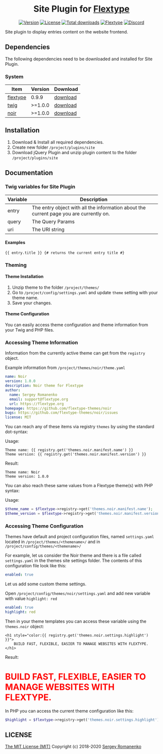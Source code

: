 <h1 align="center">Site Plugin for <a href="http://flextype.org/">Flextype</a></h1>

<p align="center">
<a href="https://github.com/flextype-plugins/site/releases"><img alt="Version" src="https://img.shields.io/github/release/flextype-plugins/site.svg?label=version&color=black"></a> <a href="https://github.com/flextype-plugins/site"><img src="https://img.shields.io/badge/license-MIT-blue.svg?color=black" alt="License"></a> <a href="https://github.com/flextype-plugins/site"><img src="https://img.shields.io/github/downloads/flextype-plugins/site/total.svg?color=black" alt="Total downloads"></a> <a href="https://github.com/flextype/flextype"><img src="https://img.shields.io/badge/Flextype-0.9.9-green.svg" alt="Flextype"></a> <a href=""><img src="https://img.shields.io/discord/423097982498635778.svg?logo=discord&color=black&label=Discord%20Chat" alt="Discord"></a>
</p>

Site plugin to display entries content on the website frontend.

## Dependencies

The following dependencies need to be downloaded and installed for Site Plugin.

### System

| Item | Version | Download |
|---|---|---|
| [flextype](https://github.com/flextype/flextype) | 0.9.9 | [download](https://github.com/flextype/flextype/releases) |
| [twig](https://github.com/flextype-plugins/twig) | >=1.0.0 | [download](https://github.com/flextype-plugins/twig/releases) |
| [noir](https://github.com/flextype-themes/noir) | >=1.0.0 | [download](https://github.com/flextype-themes/noir/releases) |

## Installation

1. Download & Install all required dependencies.
2. Create new folder `/project/plugins/site`
3. Download jQuery Plugin and unzip plugin content to the folder `/project/plugins/site`

## Documentation

### Twig variables for Site Plugin

| Variable | Description |
|---|---|
| entry | The entry object with all the information about the current page you are currently on. |
| query | The Query Params |
| uri | The URI string |

#### Examples

```twig
{{ entry.title }} {# returns the current entry title #}
```

### Theming

#### Theme Installation

1. Unzip theme to the folder `/project/themes/`
2. Go to `/project/config/settings.yaml` and update `theme` setting with your theme name.
3. Save your changes.

#### Theme Configuration

You can easily access theme configuration and theme information from your Twig and PHP files.

### Accessing Theme Information

Information from the currently active theme can get from the `registry` object.

Example information from `/project/themes/noir/theme.yaml`

```yaml
name: Noir
version: 1.0.0
description: Noir theme for Flextype
author:
  name: Sergey Romanenko
  email: support@flextype.org
  url: https://flextype.org
homepage: https://github.com/flextype-themes/noir
bugs: https://github.com/flextype-themes/noir/issues
license: MIT
```

You can reach any of these items via registry `themes` by using the standard dot-syntax:

Usage:

```twig
Theme name: {{ registry.get('themes.noir.manifest.name') }}
Theme version: {{ registry.get('themes.noir.manifest.version') }}
```

Result:

```twig
Theme name: Noir
Theme version: 1.0.0
```

You can also reach these same values from a Flextype theme(s) with PHP syntax:

Usage:

```php
$theme_name = $flextype->registry->get('themes.noir.manifest.name');
$theme_version = $flextype->registry->get('themes.noir.manifest.version');
```

### Accessing Theme Configuration

Themes have default and project configuration files, named `settings.yaml` located in `/project/themes/<themename>/` and in `/project/config/themes/<themename>/`

For example, let us consider the Noir theme and there is a file called `settings.yaml` in the themes site settings folder. The contents of this configuration file look like this:

```yaml
enabled: true
```

Let us add some custom theme settings.

Open `/project/config/themes/noir/settings.yaml` and add new variable with value `highlight: red`

```yaml
enabled: true
highlight: red
```

Then in your theme templates you can access these variable using the `themes.noir` object:

```twig
<h1 style="color:{{ registry.get('themes.noir.settings.highlight') }}">
    BUILD FAST, FLEXIBLE, EASIER TO MANAGE WEBSITES WITH FLEXTYPE.
</h1>
```

Result:

<h1 style="color:red">BUILD FAST, FLEXIBLE, EASIER TO MANAGE WEBSITES WITH FLEXTYPE.</h1>


In PHP you can access the current theme configuration like this:

```php
$highlight = $flextype->registry->get('themes.noir.settings.highlight');
```

## LICENSE
[The MIT License (MIT)](https://github.com/flextype-plugins/site/blob/master/LICENSE.txt)
Copyright (c) 2018-2020 [Sergey Romanenko](https://github.com/Awilum)
